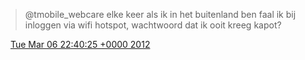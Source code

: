 > @tmobile\_webcare elke keer als ik in het buitenland ben faal ik bij inloggen via wifi hotspot, wachtwoord dat ik ooit kreeg kapot?

<img src="../../media/tweet.ico" width="12" /> [Tue Mar 06 22:40:25 +0000 2012](https://twitter.com/DromerDenker/status/177161742416228354)
